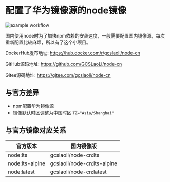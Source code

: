 # 配置了华为镜像源的node镜像
![example workflow](https://github.com/gcslaoli/node-cn/actions/workflows/main.yml/badge.svg)

国内使用node时为了加快npm依赖的安装速度，一般需要配置国内镜像源，每次重新配置比较麻烦，所以有了这个小项目。



DockerHub发布地址: https://hub.docker.com/r/gcslaoli/node-cn

GitHub源码地址: https://github.com/GCSLaoLi/node-cn

Gitee源码地址: https://gitee.com/gcslaoli/node-cn

## 与官方差异
* npm配置华为镜像源
* 镜像默认时区调整为中国时区 `TZ="Asia/Shanghai"`

## 与官方镜像对应关系

| 官方版本           | 国内镜像版                  |
| ------------------ | --------------------------- |
| node:lts           | gcslaoli/node-cn:lts        |
| node:lts-alpine | gcslaoli/node-cn:lts-alpine |
| node:latest        | gcslaoli/node-cn:latest     |

